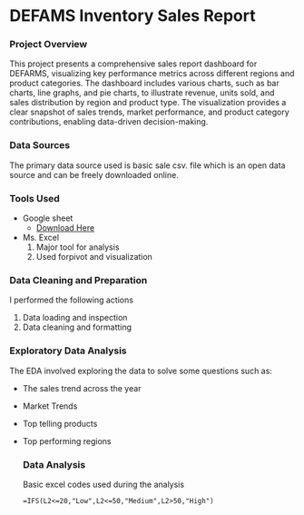 # DEFAMS Inventory Sales Report

### Project Overview
This project presents a comprehensive sales report dashboard for DEFARMS, visualizing key performance metrics across different regions and product categories. The dashboard includes various charts, such as bar charts, line graphs, and pie charts, to illustrate revenue, units sold, and sales distribution by region and product type. The visualization provides a clear snapshot of sales trends, market performance, and product category contributions, enabling data-driven decision-making.

### Data Sources
The primary data source used is basic sale csv. file which is an open data  source and can be freely downloaded online.

### Tools Used
- Google sheet
  - [Download Here](https://docs.google.com/spreadsheets/d/1gyl3BSr8Nji33af4GjmPXmnbbJDpn2HLbBYcMHiZzhA/edit?gid=588186137#gid=588186137)
- Ms. Excel
  1. Major tool for analysis
  2. Used forpivot and visualization

### Data Cleaning and Preparation
I performed the following actions
  1. Data loading and inspection
  2. Data cleaning and formatting

### Exploratory Data Analysis
The EDA involved exploring the data to solve some questions such as:
- The sales trend across the year
- Market Trends
- Top telling products
- Top performing regions

  ### Data Analysis

  Basic excel codes used during the analysis
  ```
  =IFS(L2<=20,"Low",L2<=50,"Medium",L2>50,"High")
```
